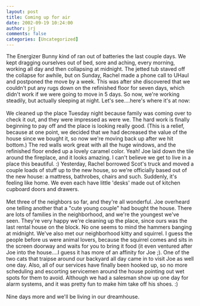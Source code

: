 ```yaml
---
layout: post
title: Coming up for air
date: 2002-09-19 10:24:00
author: jrj
comments: false
categories: [Uncategorized]
---
```

The Energizer Bunny kind of ran out of batteries the last couple days. We kept dragging ourselves out of bed, sore and aching, every morning, working all day and then collapsing at midnight. The jetted tub staved off the collapse for awhile, but on Sunday, Rachel made a phone call to UHaul and postponed the move by a week. This was after she discovered that we couldn't put any rugs down on the refinished floor for seven days, which didn't work if we were going to move in 5 days. So now, we're working steadily, but actually sleeping at night. Let's see....here's where it's at now:<br /><br />We cleaned up the place Tuesday night because family was coming over to check it out, and they were impressed as were we. The hard work is finally beginning to pay off and the place is looking really good. (This is a relief, because at one point, we decided that we had decreased the value of the house since we bought it, so now we're moving back up after we hit bottom.) The red walls work great with all the huge windows, and the refinished floor ended up a lovely caramel color. Yeah! Joe laid down the tile around the fireplace, and it looks amazing. I can't believe we get to live in a place this beautiful. :) Yesterday, Rachel borrowed Scot's truck and moved a couple loads of stuff up to the new house, so we're officially based out of the new house: a mattress, bathrobes, chairs and such. Suddenly, it's feeling like home. We even each have little 'desks' made out of kitchen cupboard doors and drawers.<br /><br />Met three of the neighbors so far, and they're all wonderful. Joe overheard one telling another that a "cute young couple" had bought the house. There are lots of families in the neighborhood, and we're the youngest we've seen. They're very happy we're cleaning up the place, since ours was the last rental house on the block. No one seems to mind the hammers banging at midnight. We've also met our neighborhood kitty and squirrel. I guess the people before us were animal lovers, because the squirrel comes and sits in the screen doorway and waits for you to bring it food (it even ventured after Joe into the house....I guess it has more of an affinity for Joe ;). One of the two cats that traipse around our backyard all day came in to visit Joe as well one day. Also, all of our services have finally been hooked up, so no more scheduling and escorting servicemen around the house pointing out wet spots for them to avoid. Although we had a salesman show up one day for alarm systems, and it was pretty fun to make him take off his shoes. :)<br /><br />Nine days more and we'll be living in our dreamhouse.
